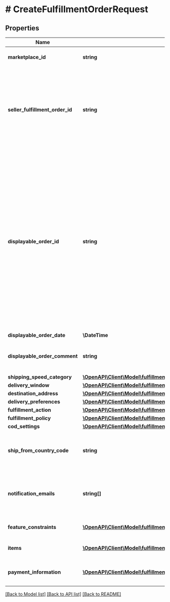 # # CreateFulfillmentOrderRequest

## Properties

Name | Type | Description | Notes
------------ | ------------- | ------------- | -------------
**marketplace_id** | **string** | The marketplace the fulfillment order is placed against. | [optional]
**seller_fulfillment_order_id** | **string** | A fulfillment order identifier that the seller creates to track their fulfillment order. The &#x60;SellerFulfillmentOrderId&#x60; must be unique for each fulfillment order that a seller creates. If the seller&#39;s system already creates unique order identifiers, then these might be good values for them to use. |
**displayable_order_id** | **string** | A fulfillment order identifier that the seller creates. This value displays as the order identifier in recipient-facing materials such as the outbound shipment packing slip. The value of &#x60;DisplayableOrderId&#x60; should match the order identifier that the seller provides to the recipient. The seller can use the &#x60;SellerFulfillmentOrderId&#x60; for this value or they can specify an alternate value if they want the recipient to reference an alternate order identifier.  The value must be an alpha-numeric or ISO 8859-1 compliant string from one to 40 characters in length. Cannot contain two spaces in a row. Leading and trailing white space is removed. |
**displayable_order_date** | **\DateTime** | Date timestamp |
**displayable_order_comment** | **string** | Order-specific text that appears in recipient-facing materials such as the outbound shipment packing slip. |
**shipping_speed_category** | [**\OpenAPI\Client\Model\fulfillmentOutbound\ShippingSpeedCategory**](ShippingSpeedCategory.md) |  |
**delivery_window** | [**\OpenAPI\Client\Model\fulfillmentOutbound\DeliveryWindow**](DeliveryWindow.md) |  | [optional]
**destination_address** | [**\OpenAPI\Client\Model\fulfillmentOutbound\Address**](Address.md) |  |
**delivery_preferences** | [**\OpenAPI\Client\Model\fulfillmentOutbound\DeliveryPreferences**](DeliveryPreferences.md) |  | [optional]
**fulfillment_action** | [**\OpenAPI\Client\Model\fulfillmentOutbound\FulfillmentAction**](FulfillmentAction.md) |  | [optional]
**fulfillment_policy** | [**\OpenAPI\Client\Model\fulfillmentOutbound\FulfillmentPolicy**](FulfillmentPolicy.md) |  | [optional]
**cod_settings** | [**\OpenAPI\Client\Model\fulfillmentOutbound\CODSettings**](CODSettings.md) |  | [optional]
**ship_from_country_code** | **string** | The two-character country code for the country from which the fulfillment order ships. Must be in ISO 3166-1 alpha-2 format. | [optional]
**notification_emails** | **string[]** | A list of email addresses that the seller provides that are used by Amazon to send ship-complete notifications to recipients on behalf of the seller. | [optional]
**feature_constraints** | [**\OpenAPI\Client\Model\fulfillmentOutbound\FeatureSettings[]**](FeatureSettings.md) | A list of features and their fulfillment policies to apply to the order. | [optional]
**items** | [**\OpenAPI\Client\Model\fulfillmentOutbound\CreateFulfillmentOrderItem[]**](CreateFulfillmentOrderItem.md) | An array of item information for creating a fulfillment order. |
**payment_information** | [**\OpenAPI\Client\Model\fulfillmentOutbound\PaymentInformation[]**](PaymentInformation.md) | An array of various payment attributes related to this fulfillment order. | [optional]

[[Back to Model list]](../../README.md#models) [[Back to API list]](../../README.md#endpoints) [[Back to README]](../../README.md)
